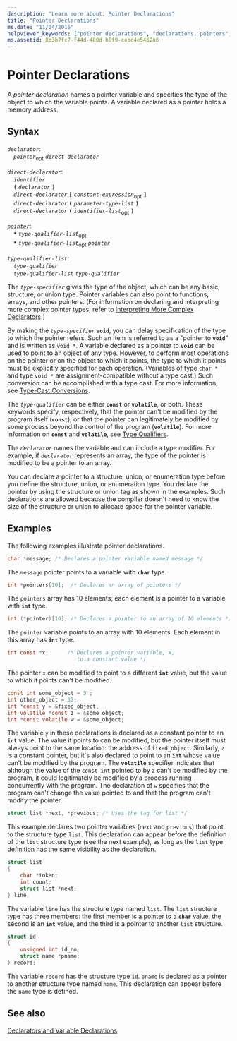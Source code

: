 ```yaml
---
description: "Learn more about: Pointer Declarations"
title: "Pointer Declarations"
ms.date: "11/04/2016"
helpviewer_keywords: ["pointer declarations", "declarations, pointers", "const keyword [C]", "pointers, declarations"]
ms.assetid: 8b3b7fc7-f44d-480d-b6f9-cebe4e5462a6
---
```

# Pointer Declarations

A *pointer declaration* names a pointer variable and specifies the type of the object to which the variable points. A variable declared as a pointer holds a memory address.

## Syntax

*`declarator`*:\
&emsp;*`pointer`*<sub>opt</sub> *`direct-declarator`*

*`direct-declarator`*:\
&emsp;*`identifier`*\
&emsp;**`(`** *`declarator`* **`)`**\
&emsp;*`direct-declarator`* **`[`** *`constant-expression`*<sub>opt</sub> **`]`**\
&emsp;*`direct-declarator`* **`(`** *`parameter-type-list`* **`)`**\
&emsp;*`direct-declarator`* **`(`** *`identifier-list`*<sub>opt</sub> **`)`**

*`pointer`*:\
&emsp;**`*`** *`type-qualifier-list`*<sub>opt</sub>\
&emsp;**`*`** *`type-qualifier-list`*<sub>opt</sub> *`pointer`*

*`type-qualifier-list`*:\
&emsp;*`type-qualifier`*\
&emsp;*`type-qualifier-list`* *`type-qualifier`*

The *`type-specifier`* gives the type of the object, which can be any basic, structure, or union type. Pointer variables can also point to functions, arrays, and other pointers. (For information on declaring and interpreting more complex pointer types, refer to [Interpreting More Complex Declarators](../c-language/interpreting-more-complex-declarators.md).)

By making the *`type-specifier`* **`void`**, you can delay specification of the type to which the pointer refers. Such an item is referred to as a "pointer to **`void`**" and is written as `void *`. A variable declared as a pointer to **`void`** can be used to point to an object of any type. However, to perform most operations on the pointer or on the object to which it points, the type to which it points must be explicitly specified for each operation. (Variables of type `char *` and type `void *` are assignment-compatible without a type cast.) Such conversion can be accomplished with a type cast. For more information, see [Type-Cast Conversions](../c-language/type-cast-conversions.md).

The *`type-qualifier`* can be either **`const`** or **`volatile`**, or both. These keywords specify, respectively, that the pointer can't be modified by the program itself (**`const`**), or that the pointer can legitimately be modified by some process beyond the control of the program (**`volatile`**). For more information on **`const`** and **`volatile`**, see [Type Qualifiers](../c-language/type-qualifiers.md).

The *`declarator`* names the variable and can include a type modifier. For example, if *`declarator`* represents an array, the type of the pointer is modified to be a pointer to an array.

You can declare a pointer to a structure, union, or enumeration type before you define the structure, union, or enumeration type. You declare the pointer by using the structure or union tag as shown in the examples. Such declarations are allowed because the compiler doesn't need to know the size of the structure or union to allocate space for the pointer variable.

## Examples

The following examples illustrate pointer declarations.

```c
char *message; /* Declares a pointer variable named message */
```

The `message` pointer points to a variable with **`char`** type.

```c
int *pointers[10];  /* Declares an array of pointers */
```

The `pointers` array has 10 elements; each element is a pointer to a variable with **`int`** type.

```c
int (*pointer)[10]; /* Declares a pointer to an array of 10 elements */
```

The `pointer` variable points to an array with 10 elements. Each element in this array has **`int`** type.

```c
int const *x;      /* Declares a pointer variable, x,
                      to a constant value */
```

The pointer `x` can be modified to point to a different **`int`** value, but the value to which it points can't be modified.

```c
const int some_object = 5 ;
int other_object = 37;
int *const y = &fixed_object;
int volatile *const z = &some_object;
int *const volatile w = &some_object;
```

The variable `y` in these declarations is declared as a constant pointer to an **`int`** value. The value it points to can be modified, but the pointer itself must always point to the same location: the address of `fixed_object`. Similarly, `z` is a constant pointer, but it's also declared to point to an **`int`** whose value can't be modified by the program. The **`volatile`** specifier indicates that although the value of the `const int` pointed to by `z` can't be modified by the program, it could legitimately be modified by a process running concurrently with the program. The declaration of `w` specifies that the program can't change the value pointed to and that the program can't modify the pointer.

```c
struct list *next, *previous; /* Uses the tag for list */
```

This example declares two pointer variables (`next` and `previous`) that point to the structure type `list`. This declaration can appear before the definition of the `list` structure type (see the next example), as long as the `list` type definition has the same visibility as the declaration.

```c
struct list
{
    char *token;
    int count;
    struct list *next;
} line;
```

The variable `line` has the structure type named `list`. The `list` structure type has three members: the first member is a pointer to a **`char`** value, the second is an **`int`** value, and the third is a pointer to another `list` structure.

```c
struct id
{
    unsigned int id_no;
    struct name *pname;
} record;
```

The variable `record` has the structure type `id`. `pname` is declared as a pointer to another structure type named `name`. This declaration can appear before the `name` type is defined.

## See also

[Declarators and Variable Declarations](../c-language/declarators-and-variable-declarations.md)
